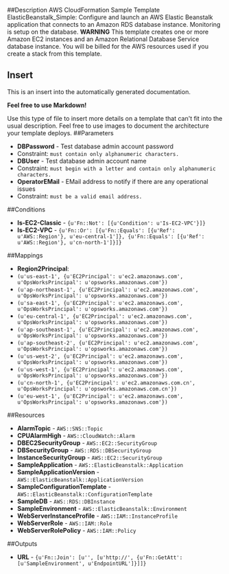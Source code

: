 ##Description
AWS CloudFormation Sample Template ElasticBeanstalk_Simple: Configure and launch an AWS Elastic Beanstalk application that connects to an Amazon RDS database instance. Monitoring is setup on the database. **WARNING** This template creates one or more Amazon EC2 instances and an Amazon Relational Database Service database instance. You will be billed for the AWS resources used if you create a stack from this template.
## Insert

This is an insert into the automatically generated documentation.

**Feel free to use Markdown!**

Use this type of file to insert more details on a template that can't fit into the usual description. Feel free to use images to document the architecture your template deploys.
##Parameters
 * **DBPassword** - Test database admin account password
  * Constraint: `must contain only alphanumeric characters.`
 * **DBUser** - Test database admin account name
  * Constraint: `must begin with a letter and contain only alphanumeric characters.`
 * **OperatorEMail** - EMail address to notify if there are any operational issues
  * Constraint: `must be a valid email address.`

##Conditions
 * **Is-EC2-Classic** - `{u'Fn::Not': [{u'Condition': u'Is-EC2-VPC'}]}`
 * **Is-EC2-VPC** - `{u'Fn::Or': [{u'Fn::Equals': [{u'Ref': u'AWS::Region'}, u'eu-central-1']}, {u'Fn::Equals': [{u'Ref': u'AWS::Region'}, u'cn-north-1']}]}`

##Mappings
 * **Region2Principal**:
  * `(u'us-east-1', {u'EC2Principal': u'ec2.amazonaws.com', u'OpsWorksPrincipal': u'opsworks.amazonaws.com'})`
  * `(u'ap-northeast-1', {u'EC2Principal': u'ec2.amazonaws.com', u'OpsWorksPrincipal': u'opsworks.amazonaws.com'})`
  * `(u'sa-east-1', {u'EC2Principal': u'ec2.amazonaws.com', u'OpsWorksPrincipal': u'opsworks.amazonaws.com'})`
  * `(u'eu-central-1', {u'EC2Principal': u'ec2.amazonaws.com', u'OpsWorksPrincipal': u'opsworks.amazonaws.com'})`
  * `(u'ap-southeast-1', {u'EC2Principal': u'ec2.amazonaws.com', u'OpsWorksPrincipal': u'opsworks.amazonaws.com'})`
  * `(u'ap-southeast-2', {u'EC2Principal': u'ec2.amazonaws.com', u'OpsWorksPrincipal': u'opsworks.amazonaws.com'})`
  * `(u'us-west-2', {u'EC2Principal': u'ec2.amazonaws.com', u'OpsWorksPrincipal': u'opsworks.amazonaws.com'})`
  * `(u'us-west-1', {u'EC2Principal': u'ec2.amazonaws.com', u'OpsWorksPrincipal': u'opsworks.amazonaws.com'})`
  * `(u'cn-north-1', {u'EC2Principal': u'ec2.amazonaws.com.cn', u'OpsWorksPrincipal': u'opsworks.amazonaws.com.cn'})`
  * `(u'eu-west-1', {u'EC2Principal': u'ec2.amazonaws.com', u'OpsWorksPrincipal': u'opsworks.amazonaws.com'})`

##Resources
 * **AlarmTopic** - `AWS::SNS::Topic`
 * **CPUAlarmHigh** - `AWS::CloudWatch::Alarm`
 * **DBEC2SecurityGroup** - `AWS::EC2::SecurityGroup`
 * **DBSecurityGroup** - `AWS::RDS::DBSecurityGroup`
 * **InstanceSecurityGroup** - `AWS::EC2::SecurityGroup`
 * **SampleApplication** - `AWS::ElasticBeanstalk::Application`
 * **SampleApplicationVersion** - `AWS::ElasticBeanstalk::ApplicationVersion`
 * **SampleConfigurationTemplate** - `AWS::ElasticBeanstalk::ConfigurationTemplate`
 * **SampleDB** - `AWS::RDS::DBInstance`
 * **SampleEnvironment** - `AWS::ElasticBeanstalk::Environment`
 * **WebServerInstanceProfile** - `AWS::IAM::InstanceProfile`
 * **WebServerRole** - `AWS::IAM::Role`
 * **WebServerRolePolicy** - `AWS::IAM::Policy`

##Outputs
 * **URL** - `{u'Fn::Join': [u'', [u'http://', {u'Fn::GetAtt': [u'SampleEnvironment', u'EndpointURL']}]]}`

